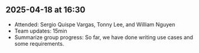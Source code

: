 ## 2025-04-18 at 16:30
- Attended: Sergio Quispe Vargas, Tonny Lee, and William Nguyen
- Team updates: 15min
- Summarize group progress: So far, we have done writing use cases and some requirements.



